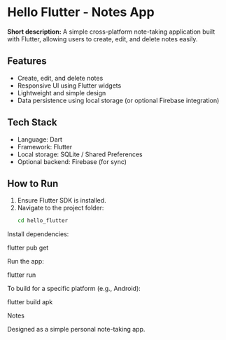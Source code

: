 # Hello Flutter - Notes App

**Short description:** A simple cross-platform note-taking application built with Flutter, allowing users to create, edit, and delete notes easily.

## Features

- Create, edit, and delete notes
- Responsive UI using Flutter widgets
- Lightweight and simple design
- Data persistence using local storage (or optional Firebase integration)

## Tech Stack

- Language: Dart
- Framework: Flutter
- Local storage: SQLite / Shared Preferences
- Optional backend: Firebase (for sync)

## How to Run

1. Ensure Flutter SDK is installed.
2. Navigate to the project folder:
   ```bash
   cd hello_flutter

Install dependencies:

flutter pub get


Run the app:

flutter run


To build for a specific platform (e.g., Android):

flutter build apk

Notes

Designed as a simple personal note-taking app.